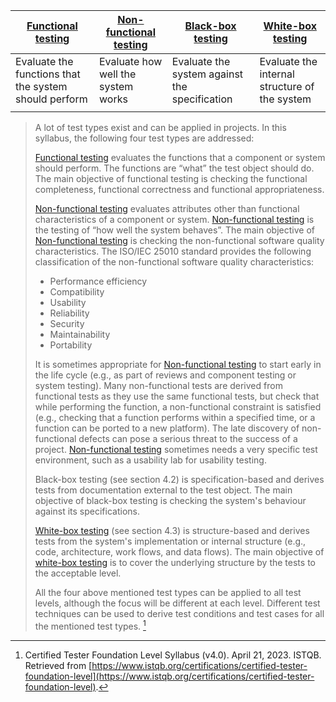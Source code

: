 

| [Functional testing](Functional%20testing.md)         | [Non-functional testing](Non-functional%20testing.md) | [Black-box testing](Black-box%20test%20technique.md) | [White-box testing](White-box%20test%20technique.md) |
| ----------------------------------------------------- | ----------------------------------------------------- | ---------------------------------------------------- | ---------------------------------------------------- |
| Evaluate the functions that the system should perform | Evaluate how well the system works                    | Evaluate the system against the specification        | Evaluate the internal structure of the system        |
|                                                       |                                                       |                                                      |                                                      |




> A lot of test types exist and can be applied in projects. In this syllabus, the following four test types are addressed:
> 
> [Functional testing](Functional%20testing.md) evaluates the functions that a component or system should perform. The functions are “what” the test object should do. The main objective of functional testing is checking the functional completeness, functional correctness and functional appropriateness.
> 
> [Non-functional testing](Non-functional%20testing.md) evaluates attributes other than functional characteristics of a component or system. [Non-functional testing](Non-functional%20testing.md) is the testing of “how well the system behaves”. The main objective of [Non-functional testing](Non-functional%20testing.md) is checking the non-functional software quality characteristics. The ISO/IEC 25010 standard provides the following classification of the non-functional software quality characteristics: 
> - Performance efficiency
> - Compatibility
> - Usability
> - Reliability
> - Security
> - Maintainability
> - Portability
> 
> It is sometimes appropriate for [Non-functional testing](Non-functional%20testing.md) to start early in the life cycle (e.g., as part of reviews and component testing or system testing). Many non-functional tests are derived from functional tests as they use the same functional tests, but check that while performing the function, a non-functional constraint is satisfied (e.g., checking that a function performs within a specified time, or a function can be ported to a new platform). The late discovery of non-functional defects can pose a serious threat to the success of a project. [Non-functional testing](Non-functional%20testing.md) sometimes needs a very specific test environment, such as a usability lab for usability testing.
> 
> Black-box testing (see section 4.2) is specification-based and derives tests from documentation external to the test object. The main objective of black-box testing is checking the system's behaviour against its specifications.
> 
> [White-box testing](White-box%20test%20technique.md) (see section 4.3) is structure-based and derives tests from the system's implementation or internal structure (e.g., code, architecture, work flows, and data flows). The main objective of [white-box testing](White-box%20test%20technique.md) is to cover the underlying structure by the tests to the acceptable level.
> 
> All the four above mentioned test types can be applied to all test levels, although the focus will be different at each level. Different test techniques can be used to derive test conditions and test cases for all the mentioned test types. [^1]

[^1]: Certified Tester Foundation Level Syllabus (v4.0). April 21, 2023. ISTQB. Retrieved from [https://www.istqb.org/certifications/certified-tester-foundation-level](https://www.istqb.org/certifications/certified-tester-foundation-level).